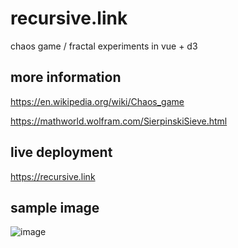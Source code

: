 # recursive.link

chaos game / fractal experiments in vue + d3

## more information

https://en.wikipedia.org/wiki/Chaos_game

https://mathworld.wolfram.com/SierpinskiSieve.html

## live deployment

https://recursive.link

## sample image

![image](https://user-images.githubusercontent.com/12467545/113969061-e6d06500-97f9-11eb-9cca-21c472c8300e.png)
